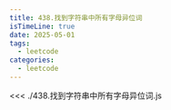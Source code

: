 ```yaml
---
title: 438.找到字符串中所有字母异位词
isTimeLine: true
date: 2025-05-01
tags:
  - leetcode
categories:
  - leetcode
---
```


<<< ./438.找到字符串中所有字母异位词.js
